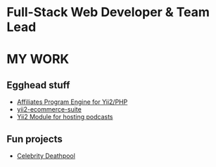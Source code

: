 # Full-Stack Web Developer & Team Lead

# MY WORK
## Egghead stuff
* [Affiliates Program Engine for Yii2/PHP](https://webkadabra.github.io/yii2-affiliate-program-engine/) 
* [yii2-ecommerce-suite](https://webkadabra.github.io/yii2-ecommerce-suite/)
* [Yii2 Module for hosting podcasts](https://webkadabra.github.io/yii2-podcast-engine/)
## Fun projects
* [Celebrity Deathpool](http://deadpool.sergiigama.com)
